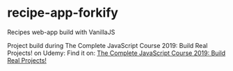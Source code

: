 # recipe-app-forkify
Recipes web-app build with VanillaJS

Project build during The Complete JavaScript Course 2019: Build Real Projects! on Udemy:
Find it on: [The Complete JavaScript Course 2019: Build Real Projects!](https://www.udemy.com/course/the-complete-javascript-course/)
